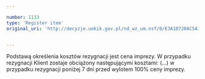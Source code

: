 ```yaml
---

number: 1133
type: 'Register item'
original_uri: 'http://decyzje.uokik.gov.pl/nd_wz_um.nsf/0/E3A10720AC5A15AAC12572DD00329819?OpenDocument'


---
```


Podstawą określenia kosztów rezygnacji jest cena imprezy. W przypadku rezygnacji Klient zostaje obciążony następującymi kosztami: (...) w przypadku rezygnacji poniżej 7 dni przed wylotem 100% ceny imprezy.
